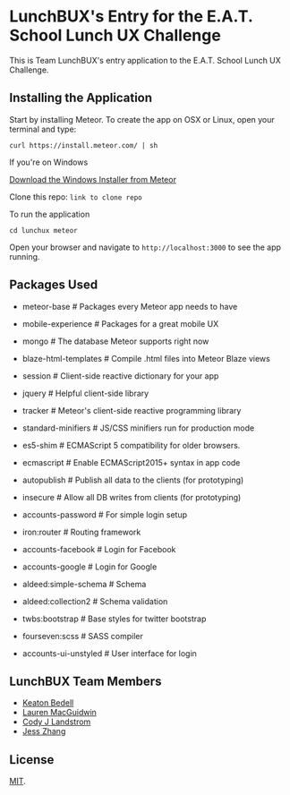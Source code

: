 # LunchBUX's Entry for the E.A.T. School Lunch UX Challenge

This is Team LunchBUX's entry application to the E.A.T. School Lunch UX Challenge.



## Installing the Application

Start by installing Meteor. To create the app on OSX or Linux, open your terminal and type:

`curl https://install.meteor.com/ | sh`

If you're on Windows

[Download the Windows Installer from Meteor](https://install.meteor.com/windows)

Clone this repo:
`link to clone repo`

To run the application

`cd lunchux
meteor`

Open your browser and navigate to `http://localhost:3000` to see the app running.


## Packages Used

- meteor-base             # Packages every Meteor app needs to have
- mobile-experience       # Packages for a great mobile UX
- mongo                   # The database Meteor supports right now
- blaze-html-templates    # Compile .html files into Meteor Blaze views
- session                 # Client-side reactive dictionary for your app
- jquery                  # Helpful client-side library
- tracker                 # Meteor's client-side reactive programming library

- standard-minifiers      # JS/CSS minifiers run for production mode
- es5-shim                # ECMAScript 5 compatibility for older browsers.
- ecmascript              # Enable ECMAScript2015+ syntax in app code

- autopublish             # Publish all data to the clients (for prototyping)
- insecure                # Allow all DB writes from clients (for prototyping)
- accounts-password       # For simple login setup
- iron:router             # Routing framework
- accounts-facebook       # Login for Facebook
- accounts-google         # Login for Google
- aldeed:simple-schema    # Schema
- aldeed:collection2      # Schema validation
- twbs:bootstrap          # Base styles for twitter bootstrap
- fourseven:scss          # SASS compiler
- accounts-ui-unstyled    # User interface for login


## LunchBUX Team Members

- [Keaton Bedell](https://twitter.com/keatonbedell)
- [Lauren MacGuidwin](http://www.laurenmacguidwin.com/)
- [Cody J Landstrom](http://landstrom.co)
- [Jess Zhang](http://www.jesszhang.com/)





## License

[MIT](./LICENSE).